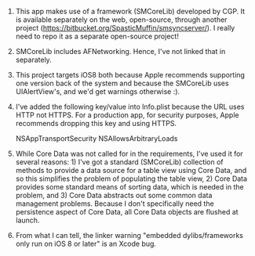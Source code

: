 1) This app makes use of a framework (SMCoreLib) developed by CGP. It is available separately on the web, open-source, through another project (https://bitbucket.org/SpasticMuffin/smsyncserver/). I really need to repo it as a separate open-source project!

2) SMCoreLib includes AFNetworking. Hence, I've not linked that in separately.

3) This project targets iOS8 both because Apple recommends supporting one version back of the system and because the SMCoreLib uses UIAlertView's, and we'd get warnings otherwise :).

4) I've added the following key/value into Info.plist because the URL uses HTTP not HTTPS. For a production app, for security purposes, Apple recommends dropping this key and using HTTPS.

	<key>NSAppTransportSecurity</key>
	<dict>
		<key>NSAllowsArbitraryLoads</key>
		<true/>
	</dict>
	
5) While Core Data was not called for in the requirements, I've used it for several reasons: 1) I've got a standard (SMCoreLib) collection of methods to provide a data source for a table view using Core Data, and so this simplifies the problem of populating the table view, 2) Core Data provides some standard means of sorting data, which is needed in the problem, and 3) Core Data abstracts out some common data management problems. Because I don't specifically need the persistence aspect of Core Data, all Core Data objects are flushed at launch.

6) From what I can tell, the linker warning "embedded dylibs/frameworks only run on iOS 8 or later" is an Xcode bug.